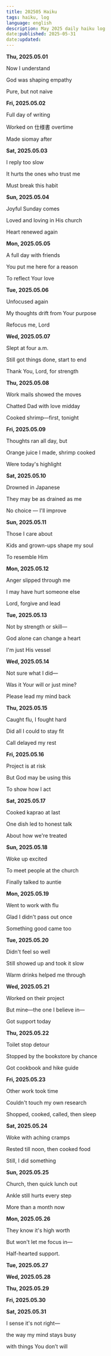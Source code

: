 ```yaml
---
title: 202505 Haiku
tags: haiku, log
language: english
description: May 2025 daily haiku log
date:published: 2025-05-31  
date:updated:  
---
```


**Thu, 2025.05.01**

Now I understand

God was shaping empathy

Pure, but not naive


**Fri, 2025.05.02**

Full day of writing

Worked on 仕様書 overtime

Made siomay after


**Sat, 2025.05.03**

I reply too slow

It hurts the ones who trust me

Must break this habit


**Sun, 2025.05.04**

Joyful Sunday comes

Loved and loving in His church

Heart renewed again


**Mon, 2025.05.05**

A full day with friends

You put me here for a reason

To reflect Your love


**Tue, 2025.05.06**

Unfocused again

My thoughts drift from Your purpose

Refocus me, Lord


**Wed, 2025.05.07**

Slept at four a.m.

Still got things done, start to end

Thank You, Lord, for strength


**Thu, 2025.05.08**

Work mails showed the moves

Chatted Dad with love midday

Cooked shrimp—first, tonight


**Fri, 2025.05.09**

Thoughts ran all day, but

Orange juice I made, shrimp cooked

Were today's highlight


**Sat, 2025.05.10**

Drowned in Japanese

They may be as drained as me

No choice — I'll improve


**Sun, 2025.05.11**

Those I care about

Kids and grown-ups shape my soul

To resemble Him


**Mon, 2025.05.12**

Anger slipped through me

I may have hurt someone else

Lord, forgive and lead


**Tue, 2025.05.13**

Not by strength or skill—

God alone can change a heart

I'm just His vessel


**Wed, 2025.05.14**

Not sure what I did—

Was it Your will or just mine?

Please lead my mind back


**Thu, 2025.05.15**

Caught flu, I fought hard

Did all I could to stay fit

Call delayed my rest


**Fri, 2025.05.16**

Project is at risk

But God may be using this

To show how I act


**Sat, 2025.05.17**

Cooked kaprao at last

One dish led to honest talk

About how we're treated


**Sun, 2025.05.18**

Woke up excited

To meet people at the church

Finally talked to auntie


**Mon, 2025.05.19**

Went to work with flu

Glad I didn't pass out once

Something good came too


**Tue, 2025.05.20**

Didn't feel so well

Still showed up and took it slow

Warm drinks helped me through


**Wed, 2025.05.21**

Worked on their project

But mine—the one I believe in—

Got support today


**Thu, 2025.05.22**

Toilet stop detour

Stopped by the bookstore by chance

Got cookbook and hike guide


**Fri, 2025.05.23**

Other work took time

Couldn't touch my own research

Shopped, cooked, called, then sleep


**Sat, 2025.05.24**

Woke with aching cramps

Rested till noon, then cooked food

Still, I did something


**Sun, 2025.05.25**

Church, then quick lunch out

Ankle still hurts every step

More than a month now


**Mon, 2025.05.26**

They know it's high worth

But won't let me focus in—

Half-hearted support.


**Tue, 2025.05.27**

**Wed, 2025.05.28**

**Thu, 2025.05.29**

**Fri, 2025.05.30**

**Sat, 2025.05.31**

I sense it's not right—

the way my mind stays busy

with things You don’t will

